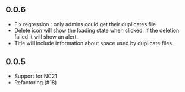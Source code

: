## 0.0.6

* Fix regression : only admins could get their duplicates file
* Delete icon will show the loading state when clicked. If the deletion failed it will show an alert.
* Title will include information about space used by duplicate files.


## 0.0.5

* Support for NC21
* Refactoring (#18)